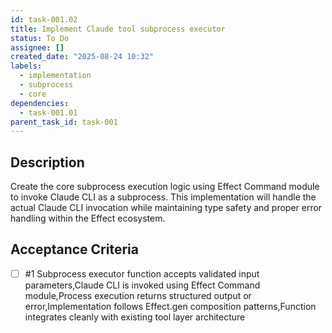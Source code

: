 ```yaml
---
id: task-001.02
title: Implement Claude tool subprocess executor
status: To Do
assignee: []
created_date: "2025-08-24 10:32"
labels:
  - implementation
  - subprocess
  - core
dependencies:
  - task-001.01
parent_task_id: task-001
---
```


## Description

Create the core subprocess execution logic using Effect Command module to invoke Claude CLI as a subprocess. This implementation will handle the actual Claude CLI invocation while maintaining type safety and proper error handling within the Effect ecosystem.

## Acceptance Criteria

<!-- AC:BEGIN -->

- [ ] #1 Subprocess executor function accepts validated input parameters,Claude CLI is invoked using Effect Command module,Process execution returns structured output or error,Implementation follows Effect.gen composition patterns,Function integrates cleanly with existing tool layer architecture
<!-- AC:END -->
